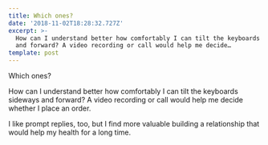 ```yaml
---
title: Which ones?
date: '2018-11-02T18:28:32.727Z'
excerpt: >-
  How can I understand better how comfortably I can tilt the keyboards sideways
  and forward? A video recording or call would help me decide…
template: post
---
```

Which ones?

How can I understand better how comfortably I can tilt the keyboards sideways and forward? A video recording or call would help me decide whether I place an order.

I like prompt replies, too, but I find more valuable building a relationship that would help my health for a long time.
